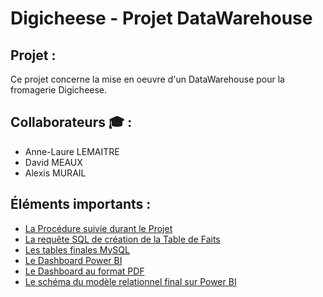 # Digicheese - Projet DataWarehouse


## Projet :
Ce projet concerne la mise en oeuvre d'un DataWarehouse pour la fromagerie Digicheese.

##  Collaborateurs :mortar_board: :
- Anne-Laure LEMAITRE
- David MEAUX
- Alexis MURAIL

## Éléments importants : 
- [La Procédure suivie durant le Projet](https://github.com/Datalex0/Digicheese_Projet_DataWarehouse/blob/68c3ba768f8fa4f99945fcf9726ef3ebc9764e5f/Proc%C3%A9dure%20Projet%20DataWarehouse.pdf)
- [La requête SQL de création de la Table de Faits](https://github.com/Datalex0/Digicheese_Projet_DataWarehouse/blob/c42ee62b514113d24205c12588eef57aee860a51/Creation_table_de_faits.sql)
- [Les tables finales MySQL](https://github.com/Datalex0/Digicheese_Projet_DataWarehouse/blob/528d17a8005ca92aaa8047ecb4f77ec69613cac5/Tables%20MySQL.png)
- [Le Dashboard Power BI](https://github.com/Datalex0/Digicheese_Projet_DataWarehouse/blob/666576ef41ace22742d380045aea171dfb92166c/Digicheese_Datawarehouse.pbix)
- [Le Dashboard au format PDF](https://github.com/Datalex0/Digicheese_Projet_DataWarehouse/blob/b026120cf1a2101a21554d29efbc0fee35581861/Digicheese_Datawarehouse.pdf)
- [Le schéma du modèle relationnel final sur Power BI](https://github.com/Datalex0/Digicheese_Projet_DataWarehouse/blob/54378485e6d4ac93e969f5ca319a544570565854/Sch%C3%A9ma%20mod%C3%A8le%20relationnel.png)

